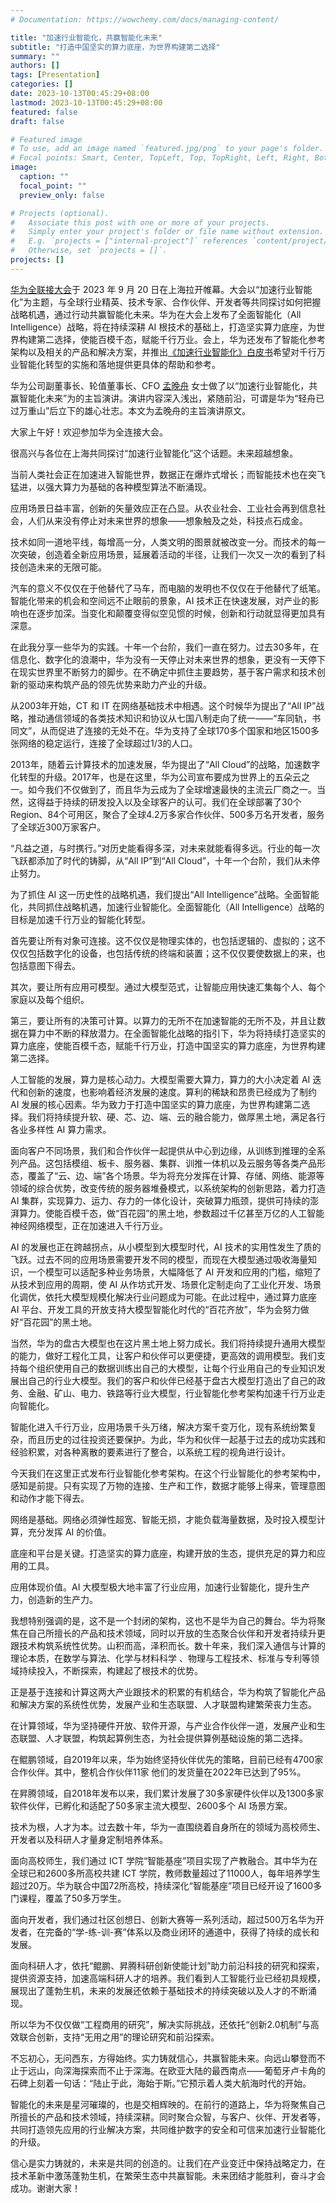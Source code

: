 ```yaml
---
# Documentation: https://wowchemy.com/docs/managing-content/

title: "加速行业智能化，共赢智能化未来"
subtitle: "打造中国坚实的算力底座，为世界构建第二选择"
summary: ""
authors: []
tags: [Presentation]
categories: []
date: 2023-10-13T00:45:29+08:00
lastmod: 2023-10-13T00:45:29+08:00
featured: false
draft: false

# Featured image
# To use, add an image named `featured.jpg/png` to your page's folder.
# Focal points: Smart, Center, TopLeft, Top, TopRight, Left, Right, BottomLeft, Bottom, BottomRight.
image:
  caption: ""
  focal_point: ""
  preview_only: false

# Projects (optional).
#   Associate this post with one or more of your projects.
#   Simply enter your project's folder or file name without extension.
#   E.g. `projects = ["internal-project"]` references `content/project/deep-learning/index.md`.
#   Otherwise, set `projects = []`.
projects: []
---
```


[华为全联接大会](https://www.huawei.com/cn/events/huaweiconnect)于 2023 年 9 月 20 日在上海拉开帷幕。大会以“加速行业智能化”为主题，与全球行业精英、技术专家、合作伙伴、开发者等共同探讨如何把握战略机遇，通过行动共赢智能化未来。华为在大会上发布了全面智能化（All Intelligence）战略，将在持续深耕 AI 根技术的基础上，打造坚实算力底座，为世界构建第二选择，使能百模千态，赋能千行万业。会上，华为还发布了智能化参考架构以及相关的产品和解决方案，并推出[《加速行业智能化》白皮书](https://e.huawei.com/cn/material/enterprise/e7de4fdafdb246fcb086cb3471a5699a)希望对千行万业智能化转型的实施和落地提供更具体的帮助和参考。

华为公司副董事长、轮值董事长、CFO [孟晚舟](https://www.huawei.com/cn/executives/board-of-directors/meng-wanzhou) 女士做了以“加速行业智能化，共赢智能化未来”为的主旨演讲。演讲内容深入浅出，紧随前沿，可谓是华为“轻舟已过万重山”后立下的雄心壮志。本文为孟晚舟的主旨演讲原文。

<!--more-->

大家上午好！欢迎参加华为全连接大会。

很高兴与各位在上海共同探讨“加速行业智能化”这个话题。未来超越想象。

当前人类社会正在加速进入智能世界，数据正在爆炸式增长；而智能技术也在突飞猛进，以强大算力为基础的各种模型算法不断涌现。

应用场景日益丰富，创新的矢量效应正在凸显。从农业社会、工业社会再到信息社会，人们从来没有停止对未来世界的想象——想象触及之处，科技点石成金。

技术如同一道地平线，每增高一分，人类文明的图景就被改变一分。而技术的每一次突破，创造着全新应用场景，延展着活动的半径，让我们一次又一次的看到了科技创造未来的无限可能。

汽车的意义不仅仅在于他替代了马车，而电脑的发明也不仅仅在于他替代了纸笔。智能化带来的机会和空间远不止眼前的景象，AI 技术正在快速发展，对产业的影响也在逐步加深。当变化和颠覆变得似空见惯的时候，创新和行动就显得更加具有深意。

在此我分享一些华为的实践。十年一个台阶，我们一直在努力。过去30多年，在信息化、数字化的浪潮中，华为没有一天停止对未来世界的想象，更没有一天停下在现实世界里不断努力的脚步。在不确定中抓住主要趋势，基于客户需求和技术创新的驱动来构筑产品的领先优势来助力产业的升级。

从2003年开始，CT 和 IT 在网络基础技术中相遇。这个时候华为提出了“All IP”战略，推动通信领域的各类技术知识和协议从七国八制走向了统一——“车同轨，书同文”，从而促进了连接的无处不在。华为支持了全球170多个国家和地区1500多张网络的稳定运行，连接了全球超过1/3的人口。

2013年，随着云计算技术的加速发展，华为提出了“All Cloud”的战略，加速数字化转型的升级。2017年，也是在这里，华为公司宣布要成为世界上的五朵云之一。如今我们不仅做到了，而且华为云成为了全球增速最快的主流云厂商之一。当然，这得益于持续的研发投入以及全球客户的认可。我们在全球部署了30个Region、84个可用区，聚合了全球4.2万多家合作伙伴、500多万名开发者，服务了全球近300万家客户。

“凡益之道，与时携行。”对历史能看得多深，对未来就能看得多远。行业的每一次飞跃都添加了时代的铸脚，从“All IP”到“All Cloud”，十年一个台阶，我们从未停止努力。

为了抓住 AI 这一历史性的战略机遇，我们提出“All Intelligence”战略。全面智能化，共同抓住战略机遇，加速行业智能化。全面智能化（All Intelligence）战略的目标是加速千行万业的智能化转型。

首先要让所有对象可连接。这不仅仅是物理实体的，也包括逻辑的、虚拟的；这不仅仅包括数字化的设备，也包括传统的终端和装置；这不仅仅要使数据上的来，也包括意图下得去。

其次，要让所有应用可模型。通过大模型范式，让智能应用快速汇集每个人、每个家庭以及每个组织。

第三，要让所有的决策可计算。以算力的无所不在加速智能的无所不及，并且让数据在算力中不断的释放潜力。在全面智能化战略的指引下，华为将持续打造坚实的算力底座，使能百模千态，赋能千行万业，打造中国坚实的算力底座，为世界构建第二选择。

人工智能的发展，算力是核心动力。大模型需要大算力，算力的大小决定着 AI 迭代和创新的速度，也影响着经济发展的速度。算利的稀缺和昂贵已经成为了制约 AI 发展的核心因素。华为致力于打造中国坚实的算力底座，为世界构建第二选择。我们将持续提升软、硬、芯、边、端、云的融合能力，做厚黑土地，满足各行各业多样性 AI 算力需求。

面向客户不同场景，我们和合作伙伴一起提供从中心到边缘，从训练到推理的全系列产品。这包括模组、板卡、服务器、集群、训推一体机以及云服务等各类产品形态，覆盖了“云、边、端”各个场景。华为将充分发挥在计算、存储、网络、能源等领域的综合优势，改变传统的服务器堆叠模式，以系统架构的创新思路，着力打造 AI 集群，实现算力、运力、存力的一体化设计，突破算力瓶颈，提供可持续的澎湃算力。使能百模千态，做“百花园”的黑土地，参数超过千亿甚至万亿的人工智能神经网络模型，正在加速进入千行万业。

AI 的发展也正在跨越拐点，从小模型到大模型时代，AI 技术的实用性发生了质的飞跃。过去不同的应用场景需要开发不同的模型，而现在大模型通过吸收海量知识，一个模型可以适配多种业务场景，大幅降低了 AI 开发和应用的门槛，缩短了从技术到应用的周期，使 AI 从作坊式开发、场景化定制走向了工业化开发、场景化调优，依托大模型规模化解决行业问题成为可能。在此过程中，通过算力底座 AI 平台、开发工具的开放支持大模型智能化时代的“百花齐放”，华为会努力做好“百花园”的黑土地。

当然，华为的盘古大模型也在这片黑土地上努力成长。我们将持续提升通用大模型的能力，做好工程化工具，让客户和伙伴可以更便捷，更高效的调用模型。我们支持每个组织使用自己的数据训练出自己的大模型，让每个行业用自己的专业知识发展出自己的行业大模型。我们的客户和伙伴已经基于盘古大模型打造出了自己的政务、金融、矿山、电力、铁路等行业大模型，行业智能化参考架构加速千行万业走向智能化。

智能化进入千行万业，应用场景千头万绪，解决方案千变万化，现有系统纷繁复杂，而且历史的过往投资还要保护。为此，华为和伙伴一起基于过去的成功实践和经验积累，对各种离散的要素进行了整合，以系统工程的视角进行设计。

今天我们在这里正式发布行业智能化参考架构。在这个行业智能化的参考架构中，感知是前提。只有实现了万物的连接、生产和工作，数据才能够上得来，管理意图和动作才能下得去。

网络是基础。网络必须弹性超宽、智能无损，才能负载海量数据，及时投入模型计算，充分发挥 AI 的价值。

底座和平台是关键。打造坚实的算力底座，构建开放的生态，提供充足的算力和应用的工具。

应用体现价值。AI 大模型极大地丰富了行业应用，加速行业智能化，提升生产力，创造新的生产力。

我想特别强调的是，这不是一个封闭的架构，这也不是华为自己的舞台。华为将聚焦在自己所擅长的产品和技术领域，同时以开放的生态聚合伙伴和开发者持续升更跟技术构筑系统性优势。山积而高，泽积而长。数十年来，我们深入通信与计算的理论本质，在数学与算法、化学与材料科学 、物理与工程技术、标准与专利等领域持续投入，不断探索，构建起了根技术的优势。

正是基于连接和计算这两大产业跟技术的积累的有机结合，华为构筑了智能化产品和解决方案的系统性优势，发展产业和生态联盟、人才联盟构建繁荣丧力生态。

在计算领域，华为坚持硬件开放、软件开源，与产业合作伙伴一道，发展产业和生态联盟、人才联盟，构筑起算例生态，为社会提供算例基础设施的第二选择。

在鲲鹏领域，自2019年以来，华为始终坚持伙伴优先的策略，目前已经有4700家合作伙伴。其中，整机合作伙伴11家 他们的发货量在2022年已达到了95%。

在昇腾领域，自2018年发布以来，我们累计发展了30多家硬件伙伴以及1300多家软件伙伴，已孵化和适配了50多家主流大模型、2600多个 AI 场景方案。

技术为根，人才为本。过去数十年，华为一直围绕着自身所在的领域为高校师生、开发者以及科研人才量身定制培养体系。

面向高校师生，我们通过 ICT 学院“智能基座”项目实现了产教融合。其中华为在全球已和2600多所高校共建 ICT 学院，教师数量超过了11000人，每年培养学生超过20万。华为联合中国72所高校，持续深化“智能基座”项目已经开设了1600多门课程，覆盖了50多万学生。

面向开发者，我们通过社区创想日、创新大赛等一系列活动，超过500万名华为开发者，在完备的“学-练-训-赛”体系以及商业闭环的通道中，获得了持续的成长和发展。

面向科研人才，依托“鲲鹏、昇腾科研创新使能计划”助力前沿科技的研究和探索，提供资源支持，加速高端科研人才的培养。我们看到人工智能行业已经初具规模，展现出了蓬勃生机，未来的发展还依赖于基础技术的持续突破以及人才的不断涌现。

所以华为不仅仅做“工程商用的研究”，解决实际挑战，还依托“创新2.0机制”与高效联合创新，支持“无用之用”的理论研究和前沿探索。

不忘初心，无问西东，方得始终。实力铸就信心，共赢智能未来。向远山攀登而不止于远山，向深海探索而不止于深海。在欧亚大陆的最西南点——葡萄牙卢卡角的石碑上刻着一句话：“陆止于此，海始于斯。”它预示着人类大航海时代的开始。

智能化的未来是星河璀璨的，也是交相辉映的。在前行的道路上，华为将聚焦自己所擅长的产品和技术领域，持续深耕。同时聚合众智，与客户、伙伴、开发者等，共同打造领先应用的行业解决方案，共同维护数字的安全和可信来加速行业智能化的升级。

信心是实力铸就的，未来是共同的创造的。让我们在产业变迁中保持战略定力，在技术革新中激荡蓬勃生机，在繁荣生态中共赢智能。未来团结才能胜利，奋斗才会成功。谢谢大家！
